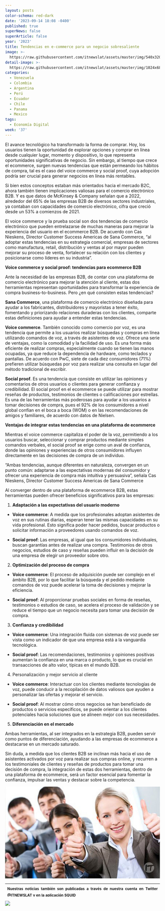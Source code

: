 ```yaml
---
layout: posts
color-schema: red-dark
date: '2023-09-14 18:08 -0400'
published: true
superNews: false
superArticle: false
year: '2023'
title: Tendencias en e-commerce para un negocio sobresaliente
image: >-
  https://raw.githubusercontent.com/itnewslat/assets/master/img/540x320/Clientes-Satisfechos-p.jpg
detail-image: >-
  https://raw.githubusercontent.com/itnewslat/assets/master/img/1024x680/Clientes-Satisfechos-g.jpg
categories:
  - Venezuela
  - Colombia
  - Argentina
  - Perú
  - Ecuador
  - Chile
  - Panama
  - Mexico
tags:
  - Economía Digital
week: '37'
---
```

El avance tecnológico ha transformado la forma de comprar. Hoy, los usuarios tienen la oportunidad de explorar opciones y comprar en línea desde cualquier lugar, momento y dispositivo, lo que representa oportunidades significativas de negocio. Sin embargo, al tiempo que crece el ecommerce, surgen nuevas tendencias que están permeando los hábitos de compra, tal es el caso del voice commerce y social proof, cuya adopción podría ser crucial para generar negocios en línea más rentables.
 
Si bien estos conceptos estaban más orientados hacia el mercado B2C, ahora también tienen implicaciones valiosas para el comercio electrónico B2B. Y es que datos de McKinsey & Company señalan que a 2022, alrededor del 65% de las empresas B2B de diversos sectores industriales, ya contaban con capacidades de comercio electrónico, cifra que creció desde un 53% a comienzos de 2021.
 
El voice commerce y la prueba social son dos tendencias de comercio electrónico que pueden entrelazarse de muchas maneras para mejorar la experiencia del usuario en el ecommerce B2B. De acuerdo con Cas Nieskens, Director Customer Success Americas de Sana Commerce, “al adoptar estas tendencias en su estrategia comercial, empresas de sectores como manufactura, retail, distribución y ventas al por mayor pueden mejorar su proceso de venta, fortalecer su relación con los clientes y posicionarse como líderes en su industria”.
 
**Voice commerce y social proof: tendencias para ecommerce B2B**
 
Ante la necesidad de las empresas B2B, de contar con una plataforma de comercio electrónico para mejorar la atención al cliente, estas dos herramientas representan oportunidades para transformar la experiencia de compra business-to-business. Pero ¿en qué consisten estas tendencias?
 
**Sana Commerce**, una plataforma de comercio electrónico diseñada para ayudar a los fabricantes, distribuidores y mayoristas a tener éxito, fomentando y priorizando relaciones duraderas con los clientes, comparte estas definiciones para ayudar a entender estas tendencias.
 
**Voice commerce**. También conocido como comercio por voz, es una tendencia que permite a los usuarios realizar búsquedas y compras en línea utilizando comandos de voz, a través de asistentes de voz. Ofrece una serie de ventajas, como la comodidad y la facilidad de uso. Es una forma más eficiente de realizar compras, especialmente cuando se tienen las manos ocupadas, ya que reduce la dependencia de hardware, como teclados y pantallas. De acuerdo con PwC, siete de cada diez consumidores (71%) prefieren utilizar búsquedas por voz para realizar una consulta en lugar del método tradicional de escribir.
 
**Social proof**. Es una tendencia que consiste en utilizar las opiniones y comentarios de otros usuarios o clientes para generar confianza y credibilidad. El social proof en el ecommerce se puede utilizar para mostrar reseñas de productos, testimonios de clientes o calificaciones por estrellas. Es una de las herramientas más poderosas para ayudar a los usuarios a tomar decisiones de compra, pues el 92% de los consumidores a nivel global confían en el boca a boca (WOM) o en las recomendaciones de amigos y familiares, de acuerdo con datos de Nielsen.
 
**Ventajas de integrar estas tendencias en una plataforma de ecommerce**
 
Mientras el voice commerce capitaliza el poder de la voz, permitiendo a los usuarios buscar, seleccionar y comprar productos mediante simples comandos verbales, el social proof se erige como un aval de confianza, donde las opiniones y experiencias de otros consumidores influyen directamente en las decisiones de compra de un individuo.
 
“Ambas tendencias, aunque diferentes en naturaleza, convergen en un punto común: adaptarse a las expectativas modernas del consumidor y ofrecer una experiencia de compra más intuitiva y persuasiva”, señala Cas Nieskens, Director Customer Success Americas de Sana Commerce
 
Al converger dentro de una plataforma de ecommerce B2B, estas herramientas pueden ofrecer beneficios significativos para las empresas:
 
1. **Adaptación a las expectativas del usuario moderno**
 
  - **Voice commerce**: A medida que los profesionales adoptan asistentes de voz en sus rutinas diarias, esperan tener las mismas capacidades en su vida profesional. Esto significa poder hacer pedidos, buscar productos o solicitar información a proveedores usando comandos de voz.

  - **Social proof**: Las empresas, al igual que los consumidores individuales, buscan garantías antes de realizar una compra. Testimonios de otros negocios, estudios de caso y reseñas pueden influir en la decisión de una empresa de elegir un proveedor sobre otro.
 
2. **Optimización del proceso de compra**
 
  - **Voice commerce**: El proceso de adquisición puede ser complejo en el ámbito B2B, por lo que facilitar la búsqueda y el pedido mediante comandos de voz puede acelerar la toma de decisiones y mejorar la eficiencia.

  - **Social proof**: Al proporcionar pruebas sociales en forma de reseñas, testimonios o estudios de caso, se acelera el proceso de validación y se reduce el tiempo que un negocio necesita para tomar una decisión de compra.
 
3. **Confianza y credibilidad**
 
  - **Voice commerce**: Una integración fluida con sistemas de voz puede ser vista como un indicador de que una empresa está a la vanguardia tecnológica.

  - **Social proof**: Las recomendaciones, testimonios y opiniones positivas aumentan la confianza en una marca o producto, lo que es crucial en transacciones de alto valor, típicas en el mundo B2B.
 
4. Personalización y mejor servicio al cliente
 
  - **Voice commerce**: Interactuar con los clientes mediante tecnologías de voz, puede conducir a la recopilación de datos valiosos que ayuden a personalizar las ofertas y mejorar el servicio.

  - **Social proof**: Al mostrar cómo otros negocios se han beneficiado de productos o servicios específicos, se puede orientar a los clientes potenciales hacia soluciones que se alineen mejor con sus necesidades.
 
5. **Diferenciación en el mercado**
 
Ambas herramientas, al ser integrados en la estrategia B2B, pueden servir como puntos de diferenciación, ayudando a las empresas de ecommerce a destacarse en un mercado saturado.
 
Sin duda, a medida que los clientes B2B se inclinan más hacia el uso de asistentes activados por voz para realizar sus compras online, y recurren a los testimoniales de clientes y reseñas de productos para tomar una decisión de compra, la integración de estas dos herramientas, dentro de una plataforma de ecommerce, será un factor esencial para fomentar la confianza, impulsar las ventas y destacar sobre la competencia.

![](https://raw.githubusercontent.com/itnewslat/assets/master/img/540x320/Clientes-Satisfechos-p.jpg)

<table style="height: 42px;" width="569">
<tbody>
<tr>
<td style="text-align: justify;"><sub><strong>Nuestras noticias también son publicadas a través de nuestra cuenta en Twitter <a href="https://twitter.com/itnewslat?lang=es">@ITNEWSLAT</a> y en la aplicación <a href="https://squidapp.co/en/">SQUID</a></strong></sub></td>
</tr>
</tbody>
</table>

<img src="https://tracker.metricool.com/c3po.jpg?hash=56f88a41e39ab42c063cc51676587a04"/>
